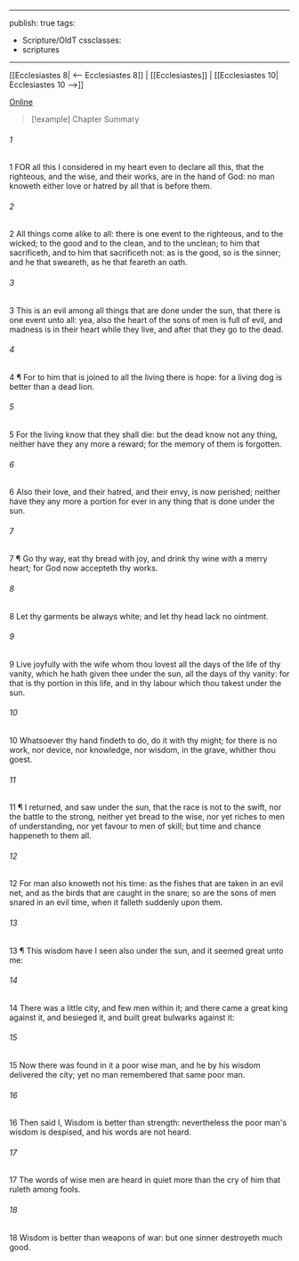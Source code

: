 

---
publish: true
tags:
  - Scripture/OldT
cssclasses:
  - scriptures
---
[[Ecclesiastes 8| <-- Ecclesiastes 8]] | [[Ecclesiastes]] | [[Ecclesiastes 10| Ecclesiastes 10 -->]]

[Online](https://churchofjesuschrist.org/study/scriptures/ot/eccl/9?lang=eng)

>[!example] Chapter Summary
>
###### 1
1 FOR all this I considered in my heart even to declare all this, that the righteous, and the wise, and their works, are in the hand of God: no man knoweth either love or hatred by all that is before them.
###### 2
2 All things come alike to all: there is one event to the righteous, and to the wicked; to the good and to the clean, and to the unclean; to him that sacrificeth, and to him that sacrificeth not: as is the good, so is the sinner; and he that sweareth, as he that feareth an oath.
###### 3
3 This is an evil among all things that are done under the sun, that there is one event unto all: yea, also the heart of the sons of men is full of evil, and madness is in their heart while they live, and after that they go to the dead.
###### 4
4 ¶ For to him that is joined to all the living there is hope: for a living dog is better than a dead lion.
###### 5
5 For the living know that they shall die: but the dead know not any thing, neither have they any more a reward; for the memory of them is forgotten.
###### 6
6 Also their love, and their hatred, and their envy, is now perished; neither have they any more a portion for ever in any thing that is done under the sun.
###### 7
7 ¶ Go thy way, eat thy bread with joy, and drink thy wine with a merry heart; for God now accepteth thy works.
###### 8
8 Let thy garments be always white; and let thy head lack no ointment.
###### 9
9 Live joyfully with the wife whom thou lovest all the days of the life of thy vanity, which he hath given thee under the sun, all the days of thy vanity: for that is thy portion in this life, and in thy labour which thou takest under the sun.
###### 10
10 Whatsoever thy hand findeth to do, do it with thy might; for there is no work, nor device, nor knowledge, nor wisdom, in the grave, whither thou goest.
###### 11
11 ¶ I returned, and saw under the sun, that the race is not to the swift, nor the battle to the strong, neither yet bread to the wise, nor yet riches to men of understanding, nor yet favour to men of skill; but time and chance happeneth to them all.
###### 12
12 For man also knoweth not his time: as the fishes that are taken in an evil net, and as the birds that are caught in the snare; so are the sons of men snared in an evil time, when it falleth suddenly upon them.
###### 13
13 ¶ This wisdom have I seen also under the sun, and it seemed great unto me:
###### 14
14 There was a little city, and few men within it; and there came a great king against it, and besieged it, and built great bulwarks against it:
###### 15
15 Now there was found in it a poor wise man, and he by his wisdom delivered the city; yet no man remembered that same poor man.
###### 16
16 Then said I, Wisdom is better than strength: nevertheless the poor man's wisdom is despised, and his words are not heard.
###### 17
17 The words of wise men are heard in quiet more than the cry of him that ruleth among fools.
###### 18
18 Wisdom is better than weapons of war: but one sinner destroyeth much good.



